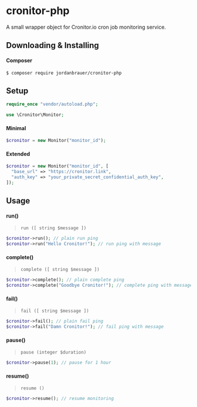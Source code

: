 # cronitor-php

A small wrapper object for Cronitor.io cron job monitoring service.

## Downloading & Installing

#### Composer

```shell
$ composer require jordanbrauer/cronitor-php
```

## Setup

```php
require_once "vendor/autoload.php";

use \Cronitor\Monitor;
```

#### Minimal

```php
$cronitor = new Monitor("monitor_id");
```

#### Extended

```php
$cronitor = new Monitor("monitor_id", [
  "base_url" => "https://cronitor.link",
  "auth_key" => "your_private_secret_confidential_auth_key",
]);
```

## Usage

#### run()

> `run ([ string $message ])`

```php
$cronitor->run(); // plain run ping
$cronitor->run("Hello Cronitor!"); // run ping with message
```

#### complete()

> `complete ([ string $message ])`

```php
$cronitor->complete(); // plain complete ping
$cronitor->complete("Goodbye Cronitor!"); // complete ping with message
```

#### fail()

> `fail ([ string $message ])`

```php
$cronitor->fail(); // plain fail ping
$cronitor->fail("Damn Cronitor!"); // fail ping with message
```

#### pause()

> `pause (integer $duration)`

```php
$cronitor->pause(1); // pause for 1 hour
```

#### resume()

> `resume ()`

```php
$cronitor->resume(); // resume monitoring
```
